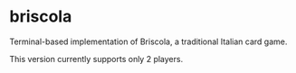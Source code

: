 # briscola
Terminal-based implementation of Briscola, a traditional Italian card game.

This version currently supports only 2 players.
